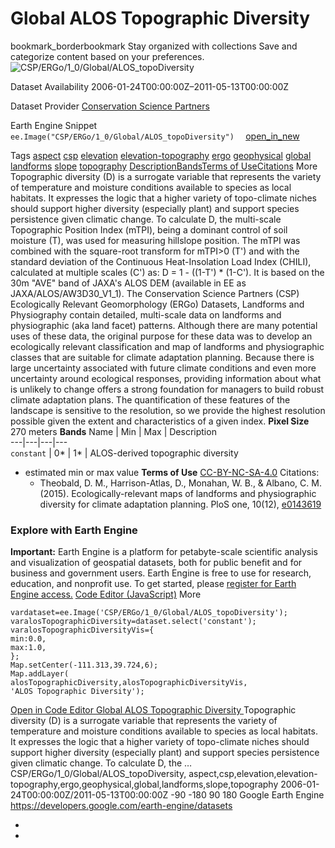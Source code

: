  
#  Global ALOS Topographic Diversity 
bookmark_borderbookmark Stay organized with collections  Save and categorize content based on your preferences.
![CSP/ERGo/1_0/Global/ALOS_topoDiversity](https://developers.google.com/earth-engine/datasets/images/CSP/CSP_ERGo_1_0_Global_ALOS_topoDiversity_sample.png) 

Dataset Availability
    2006-01-24T00:00:00Z–2011-05-13T00:00:00Z 

Dataset Provider
     [ Conservation Science Partners ](https://www.csp-inc.org/) 

Earth Engine Snippet
     `    ee.Image("CSP/ERGo/1_0/Global/ALOS_topoDiversity")   ` [ open_in_new ](https://code.earthengine.google.com/?scriptPath=Examples:Datasets/CSP/CSP_ERGo_1_0_Global_ALOS_topoDiversity) 

Tags
     [aspect](https://developers.google.com/earth-engine/datasets/tags/aspect) [csp](https://developers.google.com/earth-engine/datasets/tags/csp) [elevation](https://developers.google.com/earth-engine/datasets/tags/elevation) [elevation-topography](https://developers.google.com/earth-engine/datasets/tags/elevation-topography) [ergo](https://developers.google.com/earth-engine/datasets/tags/ergo) [geophysical](https://developers.google.com/earth-engine/datasets/tags/geophysical) [global](https://developers.google.com/earth-engine/datasets/tags/global) [landforms](https://developers.google.com/earth-engine/datasets/tags/landforms) [slope](https://developers.google.com/earth-engine/datasets/tags/slope) [topography](https://developers.google.com/earth-engine/datasets/tags/topography)
[Description](https://developers.google.com/earth-engine/datasets/catalog/CSP_ERGo_1_0_Global_ALOS_topoDiversity#description)[Bands](https://developers.google.com/earth-engine/datasets/catalog/CSP_ERGo_1_0_Global_ALOS_topoDiversity#bands)[Terms of Use](https://developers.google.com/earth-engine/datasets/catalog/CSP_ERGo_1_0_Global_ALOS_topoDiversity#terms-of-use)[Citations](https://developers.google.com/earth-engine/datasets/catalog/CSP_ERGo_1_0_Global_ALOS_topoDiversity#citations) More
Topographic diversity (D) is a surrogate variable that represents the variety of temperature and moisture conditions available to species as local habitats. It expresses the logic that a higher variety of topo-climate niches should support higher diversity (especially plant) and support species persistence given climatic change.
To calculate D, the multi-scale Topographic Position Index (mTPI), being a dominant control of soil moisture (T), was used for measuring hillslope position. The mTPI was combined with the square-root transform for mTPI>0 (T') and with the standard deviation of the Continuous Heat-Insolation Load Index (CHILI), calculated at multiple scales (C') as: D = 1 - ((1-T') * (1-C'). It is based on the 30m "AVE" band of JAXA's ALOS DEM (available in EE as JAXA/ALOS/AW3D30_V1_1).
The Conservation Science Partners (CSP) Ecologically Relevant Geomorphology (ERGo) Datasets, Landforms and Physiography contain detailed, multi-scale data on landforms and physiographic (aka land facet) patterns. Although there are many potential uses of these data, the original purpose for these data was to develop an ecologically relevant classification and map of landforms and physiographic classes that are suitable for climate adaptation planning. Because there is large uncertainty associated with future climate conditions and even more uncertainty around ecological responses, providing information about what is unlikely to change offers a strong foundation for managers to build robust climate adaptation plans. The quantification of these features of the landscape is sensitive to the resolution, so we provide the highest resolution possible given the extent and characteristics of a given index.
**Pixel Size** 270 meters 
**Bands**
Name | Min | Max | Description  
---|---|---|---  
`constant` |  0*  |  1*  | ALOS-derived topographic diversity  
* estimated min or max value 
**Terms of Use**
[CC-BY-NC-SA-4.0](https://spdx.org/licenses/CC-BY-NC-SA-4.0.html)
Citations:
  * Theobald, D. M., Harrison-Atlas, D., Monahan, W. B., & Albano, C. M. (2015). Ecologically-relevant maps of landforms and physiographic diversity for climate adaptation planning. PloS one, 10(12), [e0143619](https://journals.plos.org/plosone/article?id=10.1371/journal.pone.0143619)


### Explore with Earth Engine
**Important:** Earth Engine is a platform for petabyte-scale scientific analysis and visualization of geospatial datasets, both for public benefit and for business and government users. Earth Engine is free to use for research, education, and nonprofit use. To get started, please [register for Earth Engine access.](https://console.cloud.google.com/earth-engine)
[Code Editor (JavaScript)](https://developers.google.com/earth-engine/datasets/catalog/CSP_ERGo_1_0_Global_ALOS_topoDiversity#code-editor-javascript-sample) More
```
vardataset=ee.Image('CSP/ERGo/1_0/Global/ALOS_topoDiversity');
varalosTopographicDiversity=dataset.select('constant');
varalosTopographicDiversityVis={
min:0.0,
max:1.0,
};
Map.setCenter(-111.313,39.724,6);
Map.addLayer(
alosTopographicDiversity,alosTopographicDiversityVis,
'ALOS Topographic Diversity');
```
[ Open in Code Editor ](https://code.earthengine.google.com/?scriptPath=Examples:Datasets/CSP/CSP_ERGo_1_0_Global_ALOS_topoDiversity)
[ Global ALOS Topographic Diversity ](https://developers.google.com/earth-engine/datasets/catalog/CSP_ERGo_1_0_Global_ALOS_topoDiversity)
Topographic diversity (D) is a surrogate variable that represents the variety of temperature and moisture conditions available to species as local habitats. It expresses the logic that a higher variety of topo-climate niches should support higher diversity (especially plant) and support species persistence given climatic change. To calculate D, the …
CSP/ERGo/1_0/Global/ALOS_topoDiversity, aspect,csp,elevation,elevation-topography,ergo,geophysical,global,landforms,slope,topography 
2006-01-24T00:00:00Z/2011-05-13T00:00:00Z
-90 -180 90 180 
Google Earth Engine
https://developers.google.com/earth-engine/datasets
  * [ ](https://doi.org/https://www.csp-inc.org/)
  * [ ](https://doi.org/https://developers.google.com/earth-engine/datasets/catalog/CSP_ERGo_1_0_Global_ALOS_topoDiversity)


